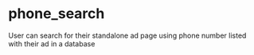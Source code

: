 # phone_search
User can search for their standalone ad page using phone number listed with their ad in a database
